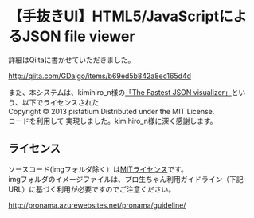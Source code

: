 【手抜きUI】HTML5/JavaScriptによるJSON file viewer
====

詳細はQiitaに書かせていただきました。

http://qiita.com/GDaigo/items/b69ed5b842a8ec165d4d

また、本システムは、kimihiro_n様の[「The Fastest JSON visualizer」](https://github.com/stars)という、以下でライセンスされた  
  Copyright © 2013 pistatium Distributed under the MIT License.  
コードを利用して 実現しました。kimihiro_n様に深く感謝します。  

## ライセンス

ソースコード(imgフォルダ除く）は[MITライセンス](https://opensource.org/licenses/mit-license.php)です。  
imgフォルダのイメージファイルは、プロ生ちゃん利用ガイドライン（下記URL）に基づく利用が必要ですのでご注意ください。
  
http://pronama.azurewebsites.net/pronama/guideline/


